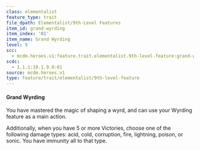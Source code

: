 ```yaml
---
class: elementalist
feature_type: trait
file_dpath: Elementalist/9th-Level Features
item_id: grand-wyrding
item_index: '01'
item_name: Grand Wyrding
level: 9
scc:
  - mcdm.heroes.v1:feature.trait.elementalist.9th-level-feature:grand-wyrding
scdc:
  - 1.1.1:10.1.9.8:01
source: mcdm.heroes.v1
type: feature/trait/elementalist/9th-level-feature
---
```


#### Grand Wyrding

You have mastered the magic of shaping a wyrd, and can use your Wyrding feature as a main action.

Additionally, when you have 5 or more Victories, choose one of the following damage types: acid, cold, corruption, fire, lightning, poison, or sonic. You have immunity all to that type.
